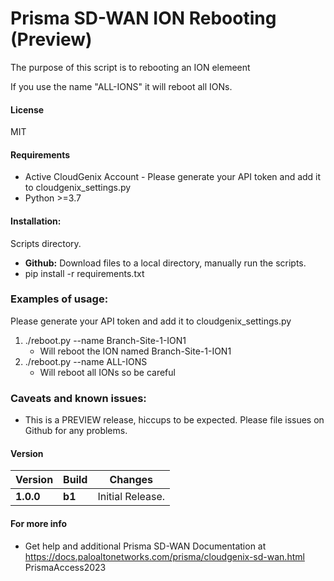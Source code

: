# Prisma SD-WAN ION Rebooting (Preview)
The purpose of this script is to rebooting an ION elemeent

If you use the name "ALL-IONS" it will reboot all IONs. 

#### License
MIT

#### Requirements
* Active CloudGenix Account - Please generate your API token and add it to cloudgenix_settings.py
* Python >=3.7

#### Installation:
 Scripts directory. 
 - **Github:** Download files to a local directory, manually run the scripts. 
 - pip install -r requirements.txt

### Examples of usage:
 Please generate your API token and add it to cloudgenix_settings.py

 1. ./reboot.py --name Branch-Site-1-ION1
      - Will reboot the ION named Branch-Site-1-ION1
 2. ./reboot.py --name ALL-IONS
      - Will reboot all IONs so be careful 

### Caveats and known issues:
 - This is a PREVIEW release, hiccups to be expected. Please file issues on Github for any problems.

#### Version
| Version | Build | Changes |
| ------- | ----- | ------- |
| **1.0.0** | **b1** | Initial Release. |


#### For more info
 * Get help and additional Prisma SD-WAN Documentation at <https://docs.paloaltonetworks.com/prisma/cloudgenix-sd-wan.html>
PrismaAccess2023